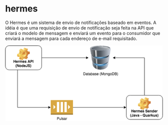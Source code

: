 # hermes

O Hermes é um sistema de envio de notificações baseado em eventos.
A idéia é que uma requisição de envio de notificação seja feita na API que criará o modelo de mensagem e enviará um evento para o consumidor que enviará a mensagem para cada endereço de e-mail requisitado.

![Arquitetura inicial do projeto](docs/hermes-doc.png "Arquitetura inicial do projeto")